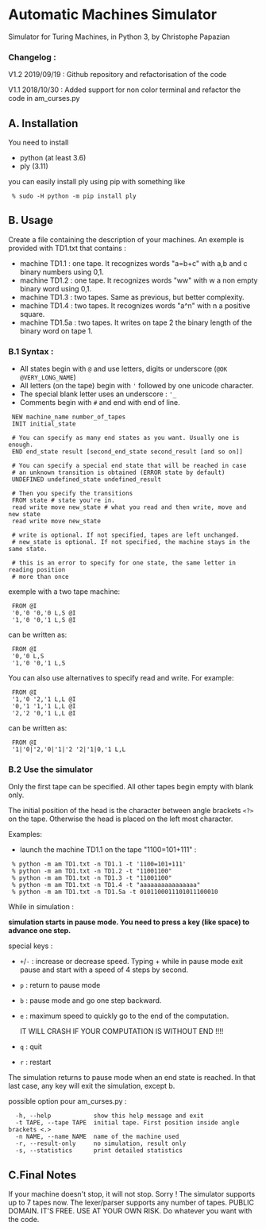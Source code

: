 # Automatic Machines Simulator

Simulator for Turing Machines, in Python 3, by Christophe Papazian

### Changelog :
V1.2 2019/09/19 : Github repository and refactorisation of the code

V1.1 2018/10/30 : Added support for non color terminal and
                  refactor the code in am_curses.py

## A. Installation
You need to install
 - python (at least 3.6)
 - ply (3.11)

 you can easily install ply using pip with something like
```
 % sudo -H python -m pip install ply
```
## B. Usage

 Create a file containing the description of your machines.
 An exemple is provided with TD1.txt that contains :
  - machine TD1.1 : one tape. It recognizes words "a=b+c"
    with a,b and c binary numbers using 0,1.
  - machine TD1.2 : one tape. It recognizes words "ww"
    with w a non empty binary word using 0,1.
  - machine TD1.3 : two tapes. Same as previous, but better complexity.
  - machine TD1.4 : two tapes. It recognizes words "a^n" with
    n a positive square.
  - machine TD1.5a : two tapes. It writes on tape 2 the binary length of
    the binary word on tape 1.

### B.1 Syntax :
 - All states begin with `@` and use letters, digits or underscore (`@OK` `@VERY_LONG_NAME`)
 - All letters (on the tape) begin with `'` followed by one unicode character.
 - The special blank letter uses an underscore : `'_`
 - Comments begin with `#` and end with end of line.

```
 NEW machine_name number_of_tapes
 INIT initial_state
 
 # You can specify as many end states as you want. Usually one is enough.
 END end_state result [second_end_state second_result [and so on]]
 
 # You can specify a special end state that will be reached in case
 # an unknown transition is obtained (ERROR state by default)
 UNDEFINED undefined_state undefined_result
 
 # Then you specify the transitions
 FROM state # state you're in.
 read write move new_state # what you read and then write, move and new state
 read write move new_state
 
 # write is optional. If not specified, tapes are left unchanged.
 # new_state is optional. If not specified, the machine stays in the same state.

 # this is an error to specify for one state, the same letter in reading position
 # more than once
```

 exemple with a two tape machine:
```
 FROM @I
 '0,'0 '0,'0 L,S @I
 '1,'0 '0,'1 L,S @I
```
 can be written as:
```
 FROM @I
 '0,'0 L,S
 '1,'0 '0,'1 L,S
```
 You can also use alternatives to specify read and write.  For example:
```
 FROM @I
 '1,'0 '2,'1 L,L @I
 '0,'1 '1,'1 L,L @I
 '2,'2 '0,'1 L,L @I
```
 can be written as:
```
 FROM @I
 '1|'0|'2,'0|'1|'2 '2|'1|0,'1 L,L
```

### B.2 Use the simulator
 Only the first tape can be specified. All other tapes begin empty with blank only.

 The initial position of the head is the character between angle brackets  `<?>` on the tape. 
 Otherwise the head is placed on the left most character.

 Examples:
 - launch the machine TD1.1 on the tape "1100=101+111" :
```
 % python -m am TD1.txt -n TD1.1 -t '1100=101+111'
 % python -m am TD1.txt -n TD1.2 -t "11001100"
 % python -m am TD1.txt -n TD1.3 -t "11001100"
 % python -m am TD1.txt -n TD1.4 -t "aaaaaaaaaaaaaaaa"
 % python -m am TD1.txt -n TD1.5a -t 0101100011101011100010
```

 While in simulation :

 **simulation starts in pause mode. You need to press a key (like space) to advance one step.**

 special keys :
 - `+`/`-` : increase or decrease speed. Typing + while in pause mode exit pause and start
     with a speed of 4 steps by second.
 - `p` : return to pause mode
 - `b` : pause mode and go one step backward.
 - `e` : maximum speed to quickly go to the end of the computation.

      IT WILL CRASH IF YOUR COMPUTATION IS WITHOUT END !!!!
 - `q` : quit
 - `r` : restart

 The simulation returns to pause mode when an end state is reached.
 In that last case, any key will exit the simulation, except b.

 possible option pour am_curses.py :
```
  -h, --help            show this help message and exit
  -t TAPE, --tape TAPE  initial tape. First position inside angle brackets <.>
  -n NAME, --name NAME  name of the machine used
  -r, --result-only     no simulation, result only
  -s, --statistics      print detailed statistics
```

 ## C.Final Notes
  If your machine doesn't stop, it will not stop. Sorry !
  The simulator supports up to 7 tapes now. The lexer/parser supports any number of tapes.
  PUBLIC DOMAIN. IT'S FREE.
  USE AT YOUR OWN RISK.
  Do whatever you want with the code.
